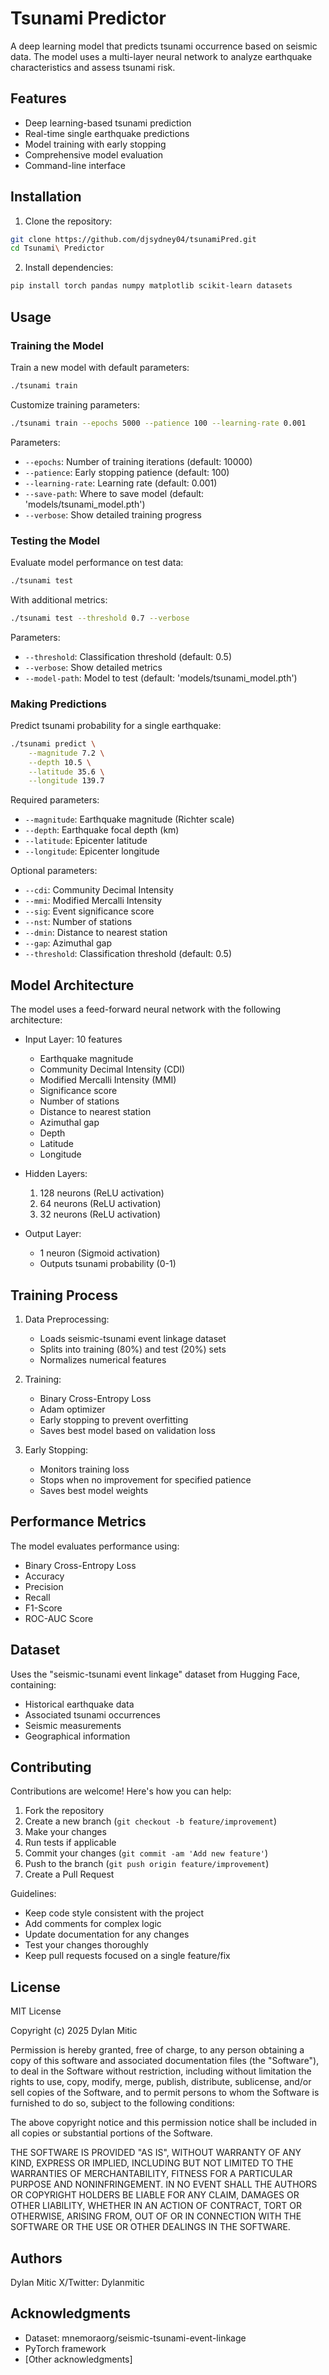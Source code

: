 # Tsunami Predictor

A deep learning model that predicts tsunami occurrence based on seismic data. The model uses a multi-layer neural network to analyze earthquake characteristics and assess tsunami risk.

## Features

- Deep learning-based tsunami prediction
- Real-time single earthquake predictions
- Model training with early stopping
- Comprehensive model evaluation
- Command-line interface

## Installation

1. Clone the repository:
```bash
git clone https://github.com/djsydney04/tsunamiPred.git
cd Tsunami\ Predictor
```

2. Install dependencies:
```bash
pip install torch pandas numpy matplotlib scikit-learn datasets
```

## Usage

### Training the Model

Train a new model with default parameters:
```bash
./tsunami train
```

Customize training parameters:
```bash
./tsunami train --epochs 5000 --patience 100 --learning-rate 0.001
```

Parameters:
- `--epochs`: Number of training iterations (default: 10000)
- `--patience`: Early stopping patience (default: 100)
- `--learning-rate`: Learning rate (default: 0.001)
- `--save-path`: Where to save model (default: 'models/tsunami_model.pth')
- `--verbose`: Show detailed training progress

### Testing the Model

Evaluate model performance on test data:
```bash
./tsunami test
```

With additional metrics:
```bash
./tsunami test --threshold 0.7 --verbose
```

Parameters:
- `--threshold`: Classification threshold (default: 0.5)
- `--verbose`: Show detailed metrics
- `--model-path`: Model to test (default: 'models/tsunami_model.pth')

### Making Predictions

Predict tsunami probability for a single earthquake:
```bash
./tsunami predict \
    --magnitude 7.2 \
    --depth 10.5 \
    --latitude 35.6 \
    --longitude 139.7
```

Required parameters:
- `--magnitude`: Earthquake magnitude (Richter scale)
- `--depth`: Earthquake focal depth (km)
- `--latitude`: Epicenter latitude
- `--longitude`: Epicenter longitude

Optional parameters:
- `--cdi`: Community Decimal Intensity
- `--mmi`: Modified Mercalli Intensity
- `--sig`: Event significance score
- `--nst`: Number of stations
- `--dmin`: Distance to nearest station
- `--gap`: Azimuthal gap
- `--threshold`: Classification threshold (default: 0.5)

## Model Architecture

The model uses a feed-forward neural network with the following architecture:

- Input Layer: 10 features
  - Earthquake magnitude
  - Community Decimal Intensity (CDI)
  - Modified Mercalli Intensity (MMI)
  - Significance score
  - Number of stations
  - Distance to nearest station
  - Azimuthal gap
  - Depth
  - Latitude
  - Longitude

- Hidden Layers:
  1. 128 neurons (ReLU activation)
  2. 64 neurons (ReLU activation)
  3. 32 neurons (ReLU activation)

- Output Layer:
  - 1 neuron (Sigmoid activation)
  - Outputs tsunami probability (0-1)

## Training Process

1. Data Preprocessing:
   - Loads seismic-tsunami event linkage dataset
   - Splits into training (80%) and test (20%) sets
   - Normalizes numerical features

2. Training:
   - Binary Cross-Entropy Loss
   - Adam optimizer
   - Early stopping to prevent overfitting
   - Saves best model based on validation loss

3. Early Stopping:
   - Monitors training loss
   - Stops when no improvement for specified patience
   - Saves best model weights

## Performance Metrics

The model evaluates performance using:
- Binary Cross-Entropy Loss
- Accuracy
- Precision
- Recall
- F1-Score
- ROC-AUC Score

## Dataset

Uses the "seismic-tsunami event linkage" dataset from Hugging Face, containing:
- Historical earthquake data
- Associated tsunami occurrences
- Seismic measurements
- Geographical information

## Contributing

Contributions are welcome! Here's how you can help:

1. Fork the repository
2. Create a new branch (`git checkout -b feature/improvement`)
3. Make your changes
4. Run tests if applicable
5. Commit your changes (`git commit -am 'Add new feature'`)
6. Push to the branch (`git push origin feature/improvement`)
7. Create a Pull Request

Guidelines:
- Keep code style consistent with the project
- Add comments for complex logic
- Update documentation for any changes
- Test your changes thoroughly
- Keep pull requests focused on a single feature/fix

## License

MIT License

Copyright (c) 2025 Dylan Mitic

Permission is hereby granted, free of charge, to any person obtaining a copy
of this software and associated documentation files (the "Software"), to deal
in the Software without restriction, including without limitation the rights
to use, copy, modify, merge, publish, distribute, sublicense, and/or sell
copies of the Software, and to permit persons to whom the Software is
furnished to do so, subject to the following conditions:

The above copyright notice and this permission notice shall be included in all
copies or substantial portions of the Software.

THE SOFTWARE IS PROVIDED "AS IS", WITHOUT WARRANTY OF ANY KIND, EXPRESS OR
IMPLIED, INCLUDING BUT NOT LIMITED TO THE WARRANTIES OF MERCHANTABILITY,
FITNESS FOR A PARTICULAR PURPOSE AND NONINFRINGEMENT. IN NO EVENT SHALL THE
AUTHORS OR COPYRIGHT HOLDERS BE LIABLE FOR ANY CLAIM, DAMAGES OR OTHER
LIABILITY, WHETHER IN AN ACTION OF CONTRACT, TORT OR OTHERWISE, ARISING FROM,
OUT OF OR IN CONNECTION WITH THE SOFTWARE OR THE USE OR OTHER DEALINGS IN THE
SOFTWARE.

## Authors

Dylan Mitic 
X/Twitter: Dylanmitic

## Acknowledgments

- Dataset: mnemoraorg/seismic-tsunami-event-linkage
- PyTorch framework
- [Other acknowledgments]
